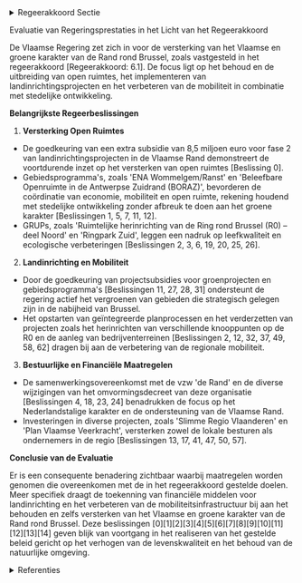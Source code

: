 

<details>
        <summary>Regeerakkoord Sectie </summary>
        <p>6.1 Uitdagingen en visie Het Vlaamse en groene karakter van de Rand rond Brussel moet resoluut versterkt worden, complexloos en zelfbewust. De Vlaamse Rand is uniek als een strategisch gebied zonder expliciete kernstad. De regio combineert prachtige groene gebieden met sterke economische prestaties. De nabijheid van Brussel biedt dus ontegensprekelijk kansen maar zet meteen ook wel, onder meer door het specifieke statuut en de taal situatie, grote druk op de Vlaamse Rand op vlak van demografie, stijgende grond en woonprijzen, ontnederlandsing, verstedelijking, enz... Daarom voorzien we een aangepast beleid met extra middelen en extra maatregelen. </p>
        </details> 

Evaluatie van Regeringsprestaties in het Licht van het Regeerakkoord

De Vlaamse Regering zet zich in voor de versterking van het Vlaamse en groene karakter van de Rand rond Brussel, zoals vastgesteld in het regeerakkoord [Regeerakkoord: 6.1]. De focus ligt op het behoud en de uitbreiding van open ruimtes, het implementeren van landinrichtingsprojecten en het verbeteren van de mobiliteit in combinatie met stedelijke ontwikkeling.

**Belangrijkste Regeerbeslissingen**

1. **Versterking Open Ruimtes**

- De goedkeuring van een extra subsidie van 8,5 miljoen euro voor fase 2 van landinrichtingsprojecten in de Vlaamse Rand demonstreert de voortdurende inzet op het versterken van open ruimtes [Beslissing 0].
- Gebiedsprogramma's, zoals 'ENA Wommelgem/Ranst' en 'Beleefbare Openruimte in de Antwerpse Zuidrand (BORAZ)', bevorderen de coördinatie van economie, mobiliteit en open ruimte, rekening houdend met stedelijke ontwikkeling zonder afbreuk te doen aan het groene karakter [Beslissingen 1, 5, 7, 11, 12].
- GRUPs, zoals 'Ruimtelijke herinrichting van de Ring rond Brussel (R0) – deel Noord' en 'Ringpark Zuid', leggen een nadruk op leefkwaliteit en ecologische verbeteringen [Beslissingen 2, 3, 6, 19, 20, 25, 26].

2. **Landinrichting en Mobiliteit**

- Door de goedkeuring van projectsubsidies voor groenprojecten en gebiedsprogramma's [Beslissingen 11, 27, 28, 31] ondersteunt de regering actief het vergroenen van gebieden die strategisch gelegen zijn in de nabijheid van Brussel.
- Het opstarten van geïntegreerde planprocessen en het verderzetten van projecten zoals het herinrichten van verschillende knooppunten op de R0 en de aanleg van bedrijventerreinen [Beslissingen 2, 12, 32, 37, 49, 58, 62] dragen bij aan de verbetering van de regionale mobiliteit.

3. **Bestuurlijke en Financiële Maatregelen**

- De samenwerkingsovereenkomst met de vzw 'de Rand' en de diverse wijzigingen van het omvormingsdecreet van deze organisatie [Beslissingen 4, 18, 23, 24] benadrukken de focus op het Nederlandstalige karakter en de ondersteuning van de Vlaamse Rand.
- Investeringen in diverse projecten, zoals 'Slimme Regio Vlaanderen' en 'Plan Vlaamse Veerkracht', versterken zowel de lokale besturen als ondernemers in de regio [Beslissingen 13, 17, 41, 47, 50, 57].

**Conclusie van de Evaluatie**

Er is een consequente benadering zichtbaar waarbij maatregelen worden genomen die overeenkomen met de in het regeerakkoord gestelde doelen. Meer specifiek draagt de toekenning van financiële middelen voor landinrichting en het verbeteren van de mobiliteitsinfrastructuur bij aan het behouden en zelfs versterken van het Vlaamse en groene karakter van de Rand rond Brussel. Deze beslissingen \[0\]\[1\]\[2\]\[3\]\[4\]\[5\]\[6\]\[7\]\[8\]\[9\]\[10\]\[11\]\[12\]\[13\]\[14\] geven blijk van voortgang in het realiseren van het gestelde beleid gericht op het verhogen van de levenskwaliteit en het behoud van de natuurlijke omgeving.

<details>
        <summary> Referenties</summary>
        **[\[0\]](https://beslissingenvlaamseregering.vlaanderen.be/?search=Actualisatienota%20planprogramma%20Vlaamse%20Rand%3A%20evaluatie%20en%20opstart%20fase%202&dateOption=select&startDate=2021-07-09T08%3A00%3A00Z&endDate=2021-07-09T08%3A00%3A00Z)** : **(2021-07-09)** Actualisatienota planprogramma Vlaamse Rand: evaluatie en opstart fase 2 

**[\[1\]](https://beslissingenvlaamseregering.vlaanderen.be/?search=Bijgestelde%20gebiedsprogramma%20%E2%80%98ENA%20Wommelgem/Ranst%E2%80%99%2C%20de%20Groenpool%20Antwerpen%20en%20de%20verdere%20aanpak&dateOption=select&startDate=2022-09-16T08%3A00%3A00Z&endDate=2022-09-16T08%3A00%3A00Z)** : **(2022-09-16)** Bijgestelde gebiedsprogramma ‘ENA Wommelgem/Ranst’, de Groenpool Antwerpen en de verdere aanpak 

**[\[2\]](https://beslissingenvlaamseregering.vlaanderen.be/?search=Aanpak%20%E2%80%98Beleefbare%20Openruimte%20in%20de%20Antwerpse%20Zuidrand%20%28BORAZ%29%E2%80%99%20en%20opstart%20van%20een%20interbestuurlijk%20overleg%20voor%20de%20verdere%20samenwerking&dateOption=select&startDate=2021-10-08T08%3A00%3A00Z&endDate=2021-10-08T08%3A00%3A00Z)** : **(2021-10-08)** Aanpak ‘Beleefbare Openruimte in de Antwerpse Zuidrand (BORAZ)’ en opstart van een interbestuurlijk overleg voor de verdere samenwerking 

**[\[3\]](https://beslissingenvlaamseregering.vlaanderen.be/?search=Instellen%20landinrichtingsproject%20%E2%80%98Antwerpse%20Zuidrand%E2%80%99&dateOption=select&startDate=2023-06-09T08%3A00%3A00Z&endDate=2023-06-09T08%3A00%3A00Z)** : **(2023-06-09)** Instellen landinrichtingsproject ‘Antwerpse Zuidrand’ 

**[\[4\]](https://beslissingenvlaamseregering.vlaanderen.be/?search=Stad%20Vilvoorde%20en%20gemeente%20Zaventem%3A%20projectsubsidie%20voor%20groenproject%20in%20kader%20van%20beleid%20open%20ruimte%20in%20het%20Vlaams%20Strategisch%20Gebied%20Brussel&dateOption=select&startDate=2023-12-15T09%3A00%3A00Z&endDate=2023-12-15T09%3A00%3A00Z)** : **(2023-12-15)** Stad Vilvoorde en gemeente Zaventem: projectsubsidie voor groenproject in kader van beleid open ruimte in het Vlaams Strategisch Gebied Brussel 

**[\[5\]](https://beslissingenvlaamseregering.vlaanderen.be/?search=Gebiedsprogramma%20%E2%80%98ENA%20Wommelgem/Ranst%E2%80%99%2C%20E313/E34%20en%20Groenpool%20Antwerpen%20en%20de%20verdere%20aanpak%20volgens%20drie%20parallelle%20processen&dateOption=select&startDate=2020-12-18T09%3A00%3A00Z&endDate=2020-12-18T09%3A00%3A00Z)** : **(2020-12-18)** Gebiedsprogramma ‘ENA Wommelgem/Ranst’, E313/E34 en Groenpool Antwerpen en de verdere aanpak volgens drie parallelle processen 

**[\[6\]](https://beslissingenvlaamseregering.vlaanderen.be/?search=Opstart%20ge%C3%AFntegreerd%20planproces%20gewestelijk%20ruimtelijk%20uitvoeringsplan%20%E2%80%98Ringpark%20Zuid%E2%80%99%20in%20Antwerpen&dateOption=select&startDate=2020-10-16T07%3A00%3A00Z&endDate=2020-10-16T07%3A00%3A00Z)** : **(2020-10-16)** Opstart geïntegreerd planproces gewestelijk ruimtelijk uitvoeringsplan ‘Ringpark Zuid’ in Antwerpen 

**[\[7\]](https://beslissingenvlaamseregering.vlaanderen.be/?search=Voorlopige%20vaststelling%20ontwerp%20van%20gewestelijk%20ruimtelijk%20uitvoeringsplan%20%28GRUP%29%20Ringpark%20Zuid&dateOption=select&startDate=2023-10-06T08%3A00%3A00Z&endDate=2023-10-06T08%3A00%3A00Z)** : **(2023-10-06)** Voorlopige vaststelling ontwerp van gewestelijk ruimtelijk uitvoeringsplan (GRUP) Ringpark Zuid 

**[\[8\]](https://beslissingenvlaamseregering.vlaanderen.be/?search=Voortgangsrapportage%20van%20het%20ge%C3%AFntegreerde%20planningsproces%20voor%20het%20gewestelijk%20ruimtelijk%20uitvoeringsplan%20%E2%80%9CRuimtelijke%20herinrichting%20van%20de%20Ring%20rond%20Brussel%20%28R0%29%20%E2%80%93%20deel%20Noord%E2%80%9D&dateOption=select&startDate=2022-07-15T08%3A00%3A00Z&endDate=2022-07-15T08%3A00%3A00Z)** : **(2022-07-15)** Voortgangsrapportage van het geïntegreerde planningsproces voor het gewestelijk ruimtelijk uitvoeringsplan “Ruimtelijke herinrichting van de Ring rond Brussel (R0) – deel Noord” 

**[\[9\]](https://beslissingenvlaamseregering.vlaanderen.be/?search=Plan%20Vlaamse%20Veerkracht%3A%20inhaalbeweging%20vernieuwing%20bedrijventerreinen&dateOption=select&startDate=2022-12-09T09%3A00%3A00Z&endDate=2022-12-09T09%3A00%3A00Z)** : **(2022-12-09)** Plan Vlaamse Veerkracht: inhaalbeweging vernieuwing bedrijventerreinen 

**[\[10\]](https://beslissingenvlaamseregering.vlaanderen.be/?search=Facultatieve%20projectsubsidie%20voor%20groenprojecten%20open%20ruimte%20in%20het%20Vlaams%20Strategisch%20Gebied%20Brussel%20&dateOption=select&startDate=2020-12-18T09%3A00%3A00Z&endDate=2020-12-18T09%3A00%3A00Z)** : **(2020-12-18)** Facultatieve projectsubsidie voor groenprojecten open ruimte in het Vlaams Strategisch Gebied Brussel  

**[\[11\]](https://beslissingenvlaamseregering.vlaanderen.be/?search=Opstart%20ge%C3%AFntegreerd%20planningsproces%20gewestelijk%20ruimtelijk%20uitvoeringsplan%20%E2%80%98Bedrijvenzone%20Drie%20Fonteinen%E2%80%99&dateOption=select&startDate=2020-07-10T08%3A00%3A00Z&endDate=2020-07-10T08%3A00%3A00Z)** : **(2020-07-10)** Opstart geïntegreerd planningsproces gewestelijk ruimtelijk uitvoeringsplan ‘Bedrijvenzone Drie Fonteinen’ 

**[\[12\]](https://beslissingenvlaamseregering.vlaanderen.be/?search=Voortgang%20ge%C3%AFntegreerd%20planningsproces%20GRUP%20%E2%80%98K-R8%20-%20Verbeteren%20van%20de%20leefbaarheid%20in%20de%20omgeving%20van%20Hoog%20Kortrijk%20en%20Kortrijk-Oost%E2%80%99&dateOption=select&startDate=2023-06-30T08%3A00%3A00Z&endDate=2023-06-30T08%3A00%3A00Z)** : **(2023-06-30)** Voortgang geïntegreerd planningsproces GRUP ‘K-R8 - Verbeteren van de leefbaarheid in de omgeving van Hoog Kortrijk en Kortrijk-Oost’ 

**[\[13\]](https://beslissingenvlaamseregering.vlaanderen.be/?search=Opstart%20ge%C3%AFntegreerd%20planningsproces%20gewestelijk%20ruimtelijk%20uitvoeringsplan%20%E2%80%98E34-west%20ter%20hoogte%20van%20de%20Waaslandhaven%E2%80%99&dateOption=select&startDate=2021-07-16T06%3A00%3A00Z&endDate=2021-07-16T06%3A00%3A00Z)** : **(2021-07-16)** Opstart geïntegreerd planningsproces gewestelijk ruimtelijk uitvoeringsplan ‘E34-west ter hoogte van de Waaslandhaven’ 

**[\[14\]](https://beslissingenvlaamseregering.vlaanderen.be/?search=Plan%20Vlaamse%20Veerkracht%3A%20Versterking%20mentaal%20welzijn%20door%20zorgzame%20buurten&dateOption=select&startDate=2022-03-18T09%3A00%3A00Z&endDate=2022-03-18T09%3A00%3A00Z)** : **(2022-03-18)** Plan Vlaamse Veerkracht: Versterking mentaal welzijn door zorgzame buurten 
        </details> 

